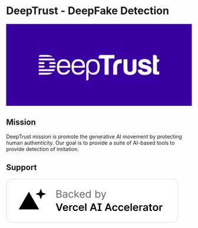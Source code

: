 # DeepTrust - DeepFake Detection
![DeepTrust Logo](./deeptrust5-white-final.jpg)

## Mission
DeepTrust mission is promote the generative AI movement by protecting human authenticity. Our goal is to provide a suite of AI-based tools to provide detection of imitation.

## Support
![Vercel Badge](./accelerator-badge-light.png)
